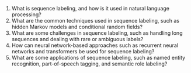 1. What is sequence labeling, and how is it used in natural language processing?
2. What are the common techniques used in sequence labeling, such as hidden Markov models and conditional random fields?
3. What are some challenges in sequence labeling, such as handling long sequences and dealing with rare or ambiguous labels?
4. How can neural network-based approaches such as recurrent neural networks and transformers be used for sequence labeling? 
5. What are some applications of sequence labeling, such as named entity recognition, part-of-speech tagging, and semantic role labeling?